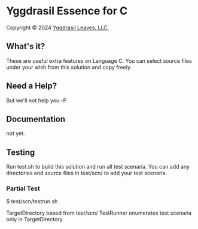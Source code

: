﻿# Yggdrasil Essence for C

Copyright © 2024 [Yggdrasil Leaves, LLC.](https://yggdrasil-leaves.com)

## What's it?

These are useful extra features on Language C.
You can select source files under your wish from this solution and copy freely.

## Need a Help?

But we'll not help you:-P

## Documentation

not yet.

## Testing

Run test.sh to build this solution and run all test scenaria.
You can add any directories and source files in test/scn/ to add your test scenaria.

### Partial Test

$ test/scn/testrun.sh <TargetDirectory>

TargetDirectory based from test/scn/
TestRunner enumerates test scenaria only in TargetDirectory.
